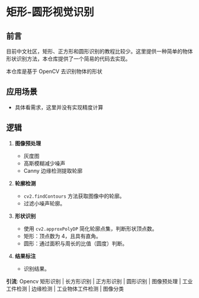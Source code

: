 # 矩形-圆形视觉识别

## 前言


目前中文社区，矩形、正方形和圆形识别的教程比较少。这里提供一种简单的物体形状识别方法，本仓库提供了一个简易的代码去实现。

本仓库是基于 OpenCV 去识别物体的形状

## 应用场景
- 具体看需求，这里并没有实现精度计算

## 逻辑

1. **图像预处理**  
   - 灰度图
   - 高斯模糊减少噪声
   - Canny 边缘检测提取轮廓

2. **轮廓检测**  
   - `cv2.findContours` 方法获取图像中的轮廓。
   - 过滤小噪声轮廓。

3. **形状识别**  
   - 使用 `cv2.approxPolyDP` 简化轮廓点集，判断形状顶点数。
   - 矩形：顶点数为 4，且具有直角。
   - 圆形：通过面积与周长的比值（圆度）判断。

4. **结果标注**  
   - 识别结果。








**引流**: Opencv 矩形识别 | 长方形识别 | 正方形识别 | 圆形识别 | 图像预处理 | 工业工件检测 | 边缘检测 | 工业物体工件检测 | 图像分类


